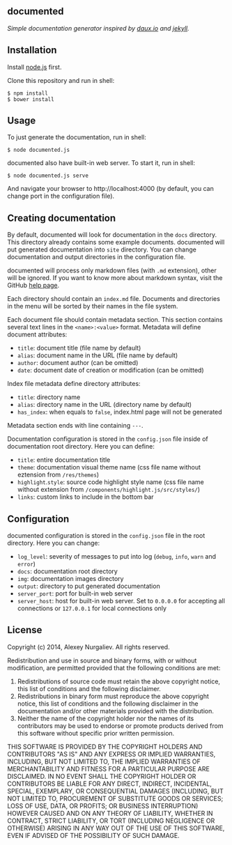 documented
----------

_Simple documentation generator inspired by [daux.io](http://daux.io) and [jekyll](http://jekyllrb.com)._

## Installation

Install [node.js](http://nodejs.org) first. 

Clone this repository and run in shell:

    $ npm install
    $ bower install

## Usage

To just generate the documentation, run in shell:
    
    $ node documented.js
    
documented also have built-in web server. To start it, run in shell:

    $ node documented.js serve
    
And navigate your browser to http://localhost:4000 (by default, you can change port in the configuration file).

## Creating documentation

By default, documented will look for documentation in the `docs` directory. This directory already contains some
example documents. documented will put generated documentation into `site` directory. You can change documentation 
and output directories in the configuration file.

documented will process only markdown files (with `.md` extension), other will be ignored. If you want to know more 
about markdown syntax, visit the GitHub [help page](https://help.github.com/articles/markdown-basics/).

Each directory should contain an `index.md` file. Documents and directories in the menu will be sorted by their 
names in the file system.

Each document file should contain metadata section. This section contains several text lines in the `<name>:<value>` 
format. Metadata will define document attributes:

* `title`: document title (file name by default)
* `alias`: document name in the URL (file name by default)
* `author`: document author (can be omitted)
* `date`: document date of creation or modification (can be omitted)

Index file metadata define directory attributes:
 
* `title`: directory name
* `alias`: directory name in the URL (directory name by default)
* `has_index`: when equals to `false`, index.html page will not be generated
  
Metadata section ends with line containing `---`.
  
Documentation configuration is stored in the `config.json` file inside of documentation root directory. Here you 
can define:
 
* `title`: entire documentation title
* `theme`: documentation visual theme name (css file name without eztension from `/res/themes`)
* `highlight`.`style`: source code highlight style name (css file name without extension from 
  `/components/highlight.js/src/styles/`)
* `links`: custom links to include in the bottom bar
    
## Configuration

documented configuration is stored in the `config.json` file in the root directory. Here you can change:

* `log_level`: severity of messages to put into log (`debug`, `info`, `warn` and `error`)
* `docs`: documentation root directory
* `img`: documentation images directory
* `output`: directory to put generated documentation
* `server_port`: port for built-in web server
* `server_host`: host for built-in web server. Set to `0.0.0.0` for accepting all connections or `127.0.0.1` for 
  local connections only

## License

Copyright (c) 2014, Alexey Nurgaliev. All rights reserved.

Redistribution and use in source and binary forms, with or without modification, are permitted provided that the 
following conditions are met:

1. Redistributions of source code must retain the above copyright notice, this list of conditions and the 
   following disclaimer.
2. Redistributions in binary form must reproduce the above copyright notice, this list of conditions and the 
   following disclaimer in the documentation and/or other materials provided with the distribution.
3. Neither the name of the copyright holder nor the names of its contributors may be used to endorse or promote 
   products derived from this software without specific prior written permission.

THIS SOFTWARE IS PROVIDED BY THE COPYRIGHT HOLDERS AND CONTRIBUTORS "AS IS" AND ANY EXPRESS OR IMPLIED WARRANTIES, 
INCLUDING, BUT NOT LIMITED TO, THE IMPLIED WARRANTIES OF MERCHANTABILITY AND FITNESS FOR A PARTICULAR PURPOSE ARE 
DISCLAIMED. IN NO EVENT SHALL THE COPYRIGHT HOLDER OR CONTRIBUTORS BE LIABLE FOR ANY DIRECT, INDIRECT, INCIDENTAL, 
SPECIAL, EXEMPLARY, OR CONSEQUENTIAL DAMAGES (INCLUDING, BUT NOT LIMITED TO, PROCUREMENT OF SUBSTITUTE GOODS OR 
SERVICES; LOSS OF USE, DATA, OR PROFITS; OR BUSINESS INTERRUPTION) HOWEVER CAUSED AND ON ANY THEORY OF LIABILITY, 
WHETHER IN CONTRACT, STRICT LIABILITY, OR TORT (INCLUDING NEGLIGENCE OR OTHERWISE) ARISING IN ANY WAY OUT OF THE 
USE OF THIS SOFTWARE, EVEN IF ADVISED OF THE POSSIBILITY OF SUCH DAMAGE.
